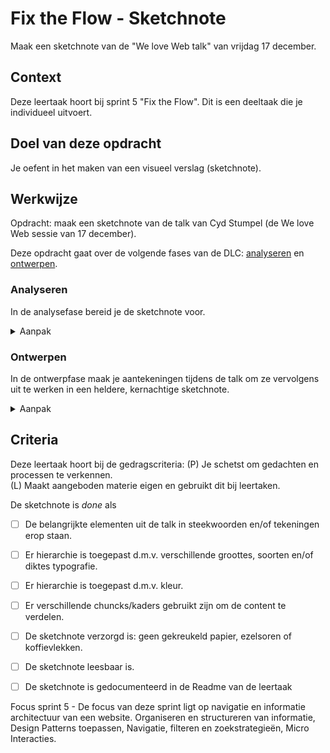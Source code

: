 
# Fix the Flow - Sketchnote

Maak een sketchnote van de "We love Web talk" van vrijdag 17 december.

## Context

Deze leertaak hoort bij sprint 5 "Fix the Flow". 
Dit is een deeltaak die je individueel uitvoert. 


## Doel van deze opdracht

Je oefent in het maken van een visueel verslag (sketchnote). 


## Werkwijze

Opdracht: maak een sketchnote van de talk van Cyd Stumpel (de We love Web sessie van 17 december).

Deze opdracht gaat over de volgende fases van de DLC: [analyseren](#analyseren) en [ontwerpen](#ontwerpen).

### Analyseren

In de analysefase bereid je de sketchnote voor.

<details>
<summary>Aanpak</summary>

   Voor de talk begint.
   
   Teken het volgende:

1. Een titel (zie hiervoor de oefening tijdens de workshop).
2. Een simpel portretje van de persoon die de talk geeft (zie hiervoor de oefening tijdens de workshop).
3. De datum en tijd.
4. Een plan voor je typografie (zie hiervoor de oefening tijdens de workshop).
5. Een plan voor je 'chuncks' met informatie (zie hiervoor de oefening tijdens de workshop).
    


#### Materiaal analysefase

- [What is sketchnoting?](https://www.youtube.com/watch?v=4ItcHag3agE)
- [How To Do Sketchnoting (Even If You "Can't Draw"!)](https://www.youtube.com/watch?v=evLCAYlx4Kw)


</details>

### Ontwerpen

In de ontwerpfase maak je aantekeningen tijdens de talk om ze vervolgens uit te werken in een heldere, kernachtige sketchnote.

<details>
<summary>Aanpak</summary>

Tijdens de talk:

   Leg in kernwoorden en tekeningen de belangrijkste informatie vast op post-its (of meteen op papier, als je durft).
   
Na de talk:

   1. Werk de sketchnote uit.
   2. Pas hierarchie toe dmv: 
   Typografie (gebruik bijvoorbeeld verschillende lijndiktes en grootte).
   Kleur (gebruik het functioneel en maximaal twee kleuren).

#### Materiaal ontwerpfase

- [What is sketchnoting?](https://www.youtube.com/watch?v=4ItcHag3agE)
- [How To Do Sketchnoting (Even If You "Can't Draw"!)](https://www.youtube.com/watch?v=evLCAYlx4Kw)

</details>


## Criteria

Deze leertaak hoort bij de gedragscriteria:
(P) Je schetst om gedachten en processen te verkennen.  
(L) Maakt aangeboden materie eigen en gebruikt dit bij leertaken.  

De sketchnote is *done* als

- [ ] De belangrijkte elementen uit de talk in steekwoorden en/of tekeningen erop staan.
- [ ] Er hierarchie is toegepast d.m.v. verschillende groottes, soorten en/of diktes typografie.
- [ ] Er hierarchie is toegepast d.m.v. kleur.
- [ ] Er verschillende chuncks/kaders gebruikt zijn om de content te verdelen.
- [ ] De sketchnote verzorgd is: geen gekreukeld papier, ezelsoren of koffievlekken.
- [ ] De sketchnote leesbaar is.
- [ ] De sketchnote is gedocumenteerd in de Readme van de leertaak


Focus sprint 5 - De focus van deze sprint ligt op navigatie en informatie architectuur van een website. Organiseren en structureren van informatie, Design Patterns toepassen, Navigatie, filteren en zoekstrategieën, Micro Interacties.

